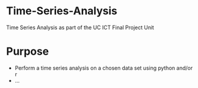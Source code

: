 # Time-Series-Analysis
Time Series Analysis as part of the UC ICT Final Project Unit

# Purpose
- Perform a time series analysis on a chosen data set using python and/or r
- ...
